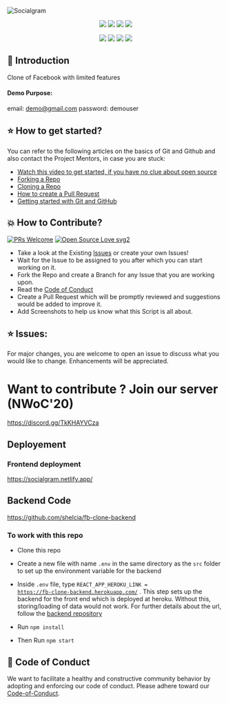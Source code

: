 ![Socialgram](https://socialify.git.ci/shelcia/Socialgram/image?description=1&font=KoHo&forks=1&issues=1&language=1&owner=1&pattern=Brick%20Wall&pulls=1&stargazers=1&theme=Dark)

<p align="center">
<img src="https://img.shields.io/badge/language-React-blue?style=for-the-badge">
<img src="https://img.shields.io/badge/language-MongoDB-blue?style=for-the-badge">
<img src="https://img.shields.io/badge/language-Express-blue?style=for-the-badge">
<img src="https://img.shields.io/badge/language-Nodejs-blue?style=for-the-badge">  
 </p>
 
 <p align="center">
<img src="https://img.shields.io/github/stars/shelcia/Socialgram?style=for-the-badge" >
<img src="https://img.shields.io/github/forks/shelcia/Socialgram?style=for-the-badge" >  
<img src="https://img.shields.io/github/issues-raw/shelcia/Socialgram?style=for-the-badge" >
<img src="https://img.shields.io/github/issues-pr-closed-raw/shelcia/Socialgram?style=for-the-badge" >
</p>

## 📌 Introduction

Clone of Facebook with limited features

#### Demo Purpose:

email: demo@gmail.com
password: demouser

## ⭐ How to get started?

You can refer to the following articles on the basics of Git and Github and also contact the Project Mentors, in case you are stuck:

- [Watch this video to get started, if you have no clue about open source](https://youtu.be/SL5KKdmvJ1U)
- [Forking a Repo](https://help.github.com/en/github/getting-started-with-github/fork-a-repo)
- [Cloning a Repo](https://help.github.com/en/desktop/contributing-to-projects/creating-a-pull-request)
- [How to create a Pull Request](https://opensource.com/article/19/7/create-pull-request-github)
- [Getting started with Git and GitHub](https://towardsdatascience.com/getting-started-with-git-and-github-6fcd0f2d4ac6)

## 💥 How to Contribute?

[![PRs Welcome](https://img.shields.io/badge/PRs-welcome-brightgreen.svg?style=flat-square)](http://makeapullrequest.com)
[![Open Source Love svg2](https://badges.frapsoft.com/os/v2/open-source.svg?v=103)](https://github.com/ellerbrock/open-source-badges/)

- Take a look at the Existing [Issues](https://github.com/shelcia/Socialgram/issues) or create your own Issues!
- Wait for the Issue to be assigned to you after which you can start working on it.
- Fork the Repo and create a Branch for any Issue that you are working upon.
- Read the [Code of Conduct](https://github.com/shelcia/CRM/blob/master/CODE_OF_CONDUCT.md)
- Create a Pull Request which will be promptly reviewed and suggestions would be added to improve it.
- Add Screenshots to help us know what this Script is all about.

## ⭐ Issues:

For major changes, you are welcome to open an issue to discuss what you would like to change. Enhancements will be appreciated.

</p>

# Want to contribute ? Join our server (NWoC'20)

https://discord.gg/TkKHAYVCza

## Deployement

### Frontend deployment

https://socialgram.netlify.app/

## Backend Code

https://github.com/shelcia/fb-clone-backend

### To work with this repo

- Clone this repo

- Create a new file with name <code>.env</code> in the same directory as the <code>src</code> folder to set up the environment variable for the backend

- Inside <code>.env</code> file, type <code>REACT_APP_HEROKU_LINK = https://fb-clone-backend.herokuapp.com/</code> . This step sets up the backend for the front end which is deployed at heroku. Without this, storing/loading of data would not work. For further details about the url, follow the [backend repository](https://github.com/shelcia/fb-clone-backend)

- Run <code>npm install</code>

- Then Run <code>npm start</code>

## 💼 Code of Conduct

We want to facilitate a healthy and constructive community behavior by adopting and enforcing our code of conduct.
Please adhere toward our [Code-of-Conduct](code-of-conduct.md).
